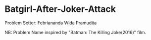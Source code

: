 # Batgirl-After-Joker-Attack

Problem Setter: Febriananda Wida Pramudita

NB: Problem Name inspired by "Batman: The Killing Joke(2016)" film.

